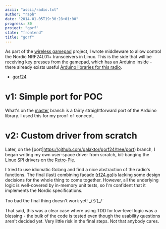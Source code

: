 ```yaml
---
ascii: "ascii/radio.txt"
author: "raph"
date: "2014-01-05T19:30:28+01:00"
progress: 80
project: "gorf"
state: "frontend"
title: "gorf"
---
```

As part of the [wireless gamepad](/project/gamepad) project, I wrote middleware to allow control the Nordic NRF24L01+ transceivers in Linux. This is the side that will be receiving key presses from the gamepad, which has an Arduino inside - there already exists useful [Arduino libraries for this radio](https://github.com/maniacbug/RF24).

* [gorf24](https://github.com/galaktor/gorf24)

# v1: Simple port for POC
What's on the [master](https://github.com/galaktor/gorf24/tree/master) branch is a fairly straightforward port of the Arduino library. I used this for my proof-of-concept. 

# v2: Custom driver from scratch
Later, on the [port]https://github.com/galaktor/gorf24/tree/port) branch, I began writing my own user-space driver from scratch, bit-banging the Linux SPI drivers on the [Retro-Pie](project/retro-pi/).

I tried to use idiomatic Golang and find a nice abstraction of the radio's functions. The final (last) combining facade ([rf24.go](https://github.com/galaktor/gorf24/blob/port/rf24.go))is lacking some design decisions for the whole thing to come together. However, all the underlying logic is well-covered by in-memory unit tests, so I'm confident that it implements the Nordic specifications.

Too bad the final thing doesn't work yet! \_(ツ)_/¯

That said, this was a clear case where using TDD for low-level logic was a blessing - the bulk of the code is tested even though the usability questions aren't decided yet. Very little risk in the final steps. Not that anybody cares.
